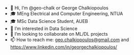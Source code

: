- 👋 Hi, I’m @geo-chalk or George Chalkiopoulos
- 🎓 MEng Electrical and Computer Engineering, NTUA
- 🎓 MSc Data Science Student, AUEB
- 👀 I’m interested in Data Science 
- 💞️ I’m looking to collaborate on ML/DL projects
- 📫 How to reach me: geo.chalkiopoulos@gmail.com and https://www.linkedin.com/in/georgechalkiopoulos/

<!---
geo-chalk/geo-chalk is a ✨ special ✨ repository because its `README.md` (this file) appears on your GitHub profile.
You can click the Preview link to take a look at your changes.
--->
